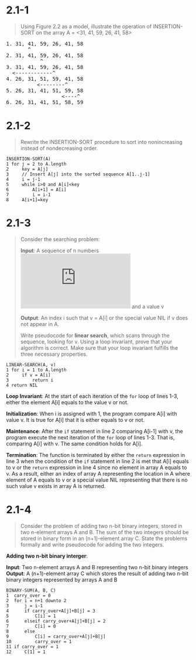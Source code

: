 # 2.1-1
> Using Figure 2.2 as a model, illustrate the operation of INSERTION-SORT on the array A = <31, 41, 59, 26, 41, 58>

<pre>
1. 31, 41, 59, 26, 41, 58
       ^
2. 31, 41, 59, 26, 41, 58
           ^
3. 31, 41, 59, 26, 41, 58
  <------------^
4. 26, 31, 51, 59, 41, 58
          <--------^
5. 26, 31, 41, 51, 59, 58
                  <----^
6. 26, 31, 41, 51, 58, 59
</pre>

# 2.1-2
> Rewrite the INSERTION-SORT procedure to sort into nonincreasing instead of nondecreasing order.

```
INSERTION-SORT(A)
1 for j = 2 to A.length
2     key = A[j]
3     // Insert A[j] into the sorted sequence A[1..j-1]
4     i = j-1
5     while i>0 and A[i]<key
6         A[i+1] = A[i]
7         i = i-1
8     A[i+1]=key
``` 

# 2.1-3
> Consider the searching problem:
>
> **Input**: A sequence of n numbers ![equation](https://latex.codecogs.com/svg.latex?A%3D%3Ca_1%2C%20a_2%2C%5Cdots%2Ca_n%3E) and a value v
>
> **Output**: An index i such that v = A\[i\] or the special value NIL if v does not appear in A.
>
> Write pseudocode for **linear search**, which scans through the sequence, looking for v. Using a loop invariant, prove that your algorithm is correct. Make sure that your loop invariant fulfills the three necessary properties.

```
LINEAR-SEARCH(A, v)
1 for i = 1 to A.length
2     if v = A[i]
3         return i
4 return NIL
```

**Loop Invariant**: At the start of each iteration of the `for` loop of lines 1-3, either the element A\[i\] equals to the value v or not.

**Initialization**: When i is assigned with 1, the program compare A\[i\] with value v. It is true for A\[i\] that it is either equals to v or not.

**Maintenance**: After the `if` statement in line 2 comparing A\[i-1\] with v, the program execute the next iteration of the `for` loop of lines 1-3. That is, comparing A\[i\] with v. The same condition holds for A\[i\].

**Termination**: The function is terminated by either the `return` expression in line 3 when the condition of the `if` statement in line 2 is met that A\[i\] equals to v or the `return` expression in line 4 since no element in array A equals to v. As a result, either an index of array A representing the location in A where element of A equals to v or a special value NIL representing that there is no such value v exists in array A is returned.

# 2.1-4
> Consider the problem of adding two n-bit binary integers, stored in two n-element arrays A and B. The sum of the two integers should be stored in binary form in an (n+1)-element array C. State the problems formally and write pseudocode for adding the two integers.

**Adding two n-bit binary interger**:

**Input**: Two n-element arrays A and B representing two n-bit binary integers  
**Output**: A (n+1)-element array C which stores the result of adding two n-bit binary integers represented by arrays A and B

```
BINARY-SUM(A, B, C)
1  carry_over = 0
2  for i = n+1 downto 2
3      j = i-1
4      if carry_over+A[j]+B[j] = 3
5          C[i] = 1
6      elseif carry_over+A[j]+B[j] = 2
7          C[i] = 0
8      else
9          C[i] = carry_over+A[j]+B[j]
10         carry_over = 1
11 if carry_over = 1
12     C[1] = 1
```
